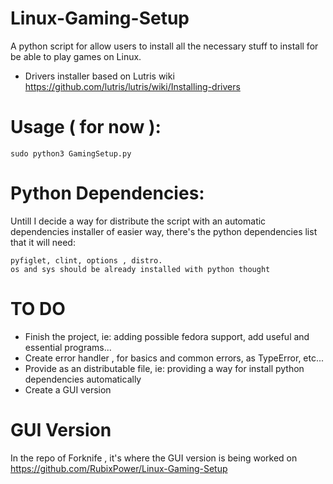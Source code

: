 # Linux-Gaming-Setup
A python script for allow users to install all the necessary stuff to install for be able to play games on Linux.

- Drivers installer based on Lutris wiki https://github.com/lutris/lutris/wiki/Installing-drivers

# Usage ( for now ):
```sudo python3 GamingSetup.py```
# Python Dependencies:
Untill I decide a way for distribute the script with an automatic dependencies installer of easier way, there's the python dependencies list that it will need:
```
pyfiglet, clint, options , distro.
os and sys should be already installed with python thought
```
# TO DO
- Finish the project, ie: adding possible fedora support, add useful and essential programs...
- Create error handler , for basics and common errors, as TypeError, etc...
- Provide as an distributable file, ie: providing a way for install python dependencies automatically
- Create a GUI version


# GUI Version
In the repo of Forknife , it's where the GUI version is being worked on https://github.com/RubixPower/Linux-Gaming-Setup
